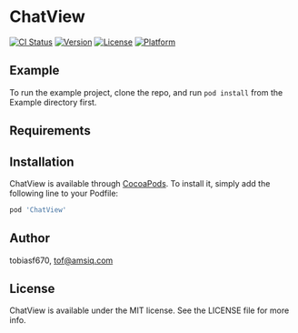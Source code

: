 # ChatView

[![CI Status](https://img.shields.io/travis/tobiasf670/ChatView.svg?style=flat)](https://travis-ci.org/tobiasf670/ChatView)
[![Version](https://img.shields.io/cocoapods/v/ChatView.svg?style=flat)](https://cocoapods.org/pods/ChatView)
[![License](https://img.shields.io/cocoapods/l/ChatView.svg?style=flat)](https://cocoapods.org/pods/ChatView)
[![Platform](https://img.shields.io/cocoapods/p/ChatView.svg?style=flat)](https://cocoapods.org/pods/ChatView)

## Example

To run the example project, clone the repo, and run `pod install` from the Example directory first.

## Requirements

## Installation

ChatView is available through [CocoaPods](https://cocoapods.org). To install
it, simply add the following line to your Podfile:

```ruby
pod 'ChatView'
```

## Author

tobiasf670, tof@amsiq.com

## License

ChatView is available under the MIT license. See the LICENSE file for more info.
